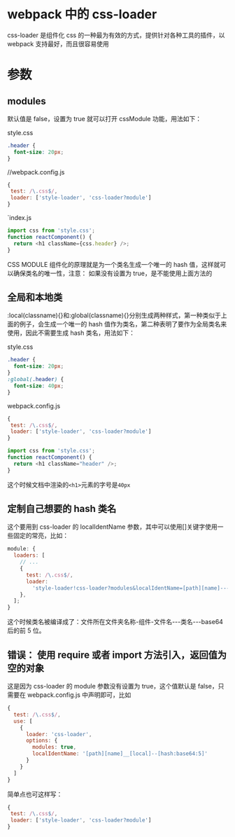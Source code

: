 <!-- Date: 2017-09-13 16:42:03 -->

# webpack 中的 css-loader

css-loader 是组件化 css 的一种最为有效的方式，提供针对各种工具的插件，以 webpack 支持最好，而且很容易使用

# 参数

## modules

默认值是 false，设置为 true 就可以打开 cssModule 功能，用法如下：

style.css

```css
.header {
  font-size: 20px;
}
```

//webpack.config.js

```js
{
 test: /\.css$/,
 loader: ['style-loader', 'css-loader?module']
}
```

`index.js

```js
import css from 'style.css';
function reactComponent() {
  return <h1 className={css.header} />;
}
```

CSS MODULE 组件化的原理就是为一个类名生成一个唯一的 hash 值，这样就可以确保类名的唯一性，注意： 如果没有设置为 true，是不能使用上面方法的

## 全局和本地类

:local(classname){}和:global(classname){}分别生成两种样式，第一种类似于上面的例子，会生成一个唯一的 hash 值作为类名，第二种表明了要作为全局类名来使用，因此不需要生成 hash 类名，用法如下：

style.css

```css
.header {
  font-size: 20px;
}
:global(.header) {
  font-size: 40px;
}
```

webpack.config.js

```js
{
 test: /\.css$/,
 loader: ['style-loader', 'css-loader?module']
}
```

```js
import css from 'style.css';
function reactComponent() {
  return <h1 className="header" />;
}
```

这个时候文档中渲染的`<h1>`元素的字号是`40px`

## 定制自己想要的 hash 类名

这个要用到 css-loader 的 localIdentName 参数，其中可以使用[]关键字使用一些固定的常亮，比如：

```js
module: {
  loaders: [
    // ...
    {
      test: /\.css$/,
      loader:
        'style-loader!css-loader?modules&localIdentName=[path][name]---[local]---[hash:base64:5]',
    },
  ];
}
```

这个时候类名被编译成了：文件所在文件夹名称-组件-文件名---类名---base64 后的前 5 位。

## 错误： 使用 require 或者 import 方法引入，返回值为空的对象

这是因为 css-loader 的 module 参数没有设置为 true，这个值默认是 false，只需要在 webpack.config.js 中声明即可，比如

```js
{
  test: /\.css$/,
  use: [
    {
      loader: 'css-loader',
      options: {
        modules: true,
        localIdentName: '[path][name]__[local]--[hash:base64:5]'
      }
    }
  ]
}
```

简单点也可这样写：

```js
{
 test: /\.css$/,
 loader: ['style-loader', 'css-loader?module']
}
```
